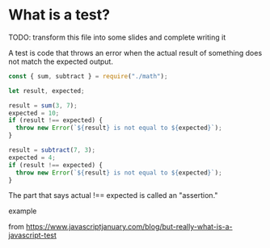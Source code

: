 # What is a test?

TODO: transform this file into some slides and complete writing it

A test is code that throws an error when the actual result of something does not match the expected output.

```javascript
const { sum, subtract } = require("./math");

let result, expected;

result = sum(3, 7);
expected = 10;
if (result !== expected) {
  throw new Error(`${result} is not equal to ${expected}`);
}

result = subtract(7, 3);
expected = 4;
if (result !== expected) {
  throw new Error(`${result} is not equal to ${expected}`);
}
```

The part that says actual !== expected is called an "assertion."

example

from https://www.javascriptjanuary.com/blog/but-really-what-is-a-javascript-test
